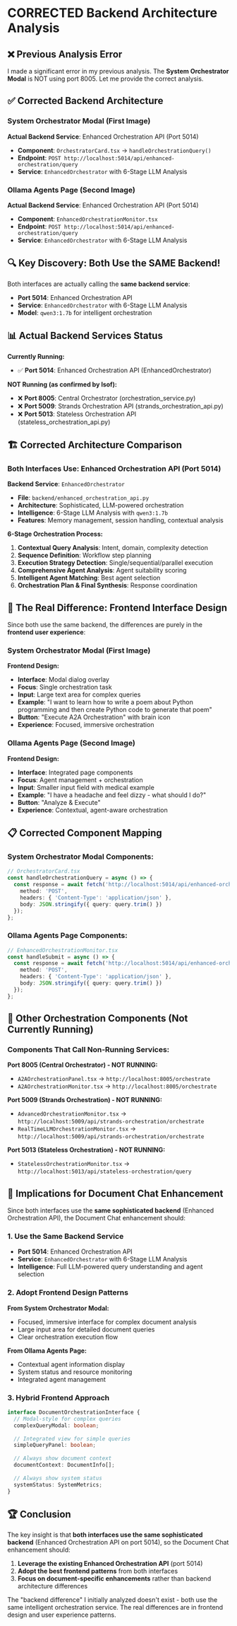 # CORRECTED Backend Architecture Analysis

## ❌ Previous Analysis Error

I made a significant error in my previous analysis. The **System Orchestrator Modal** is NOT using port 8005. Let me provide the correct analysis.

## ✅ Corrected Backend Architecture

### **System Orchestrator Modal (First Image)**
**Actual Backend Service**: Enhanced Orchestration API (Port 5014)
- **Component**: `OrchestratorCard.tsx` → `handleOrchestrationQuery()`
- **Endpoint**: `POST http://localhost:5014/api/enhanced-orchestration/query`
- **Service**: `EnhancedOrchestrator` with 6-Stage LLM Analysis

### **Ollama Agents Page (Second Image)**
**Actual Backend Service**: Enhanced Orchestration API (Port 5014)
- **Component**: `EnhancedOrchestrationMonitor.tsx`
- **Endpoint**: `POST http://localhost:5014/api/enhanced-orchestration/query`
- **Service**: `EnhancedOrchestrator` with 6-Stage LLM Analysis

## 🔍 Key Discovery: Both Use the SAME Backend!

Both interfaces are actually calling the **same backend service**:
- **Port 5014**: Enhanced Orchestration API
- **Service**: `EnhancedOrchestrator` with 6-Stage LLM Analysis
- **Model**: `qwen3:1.7b` for intelligent orchestration

## 📊 Actual Backend Services Status

**Currently Running:**
- ✅ **Port 5014**: Enhanced Orchestration API (EnhancedOrchestrator)

**NOT Running (as confirmed by lsof):**
- ❌ **Port 8005**: Central Orchestrator (orchestration_service.py)
- ❌ **Port 5009**: Strands Orchestration API (strands_orchestration_api.py)
- ❌ **Port 5013**: Stateless Orchestration API (stateless_orchestration_api.py)

## 🏗️ Corrected Architecture Comparison

### **Both Interfaces Use: Enhanced Orchestration API (Port 5014)**

**Backend Service**: `EnhancedOrchestrator`
- **File**: `backend/enhanced_orchestration_api.py`
- **Architecture**: Sophisticated, LLM-powered orchestration
- **Intelligence**: 6-Stage LLM Analysis with `qwen3:1.7b`
- **Features**: Memory management, session handling, contextual analysis

**6-Stage Orchestration Process:**
1. **Contextual Query Analysis**: Intent, domain, complexity detection
2. **Sequence Definition**: Workflow step planning
3. **Execution Strategy Detection**: Single/sequential/parallel execution
4. **Comprehensive Agent Analysis**: Agent suitability scoring
5. **Intelligent Agent Matching**: Best agent selection
6. **Orchestration Plan & Final Synthesis**: Response coordination

## 🎯 The Real Difference: Frontend Interface Design

Since both use the same backend, the differences are purely in the **frontend user experience**:

### **System Orchestrator Modal (First Image)**
**Frontend Design:**
- **Interface**: Modal dialog overlay
- **Focus**: Single orchestration task
- **Input**: Large text area for complex queries
- **Example**: "I want to learn how to write a poem about Python programming and then create Python code to generate that poem"
- **Button**: "Execute A2A Orchestration" with brain icon
- **Experience**: Focused, immersive orchestration

### **Ollama Agents Page (Second Image)**
**Frontend Design:**
- **Interface**: Integrated page components
- **Focus**: Agent management + orchestration
- **Input**: Smaller input field with medical example
- **Example**: "I have a headache and feel dizzy - what should I do?"
- **Button**: "Analyze & Execute"
- **Experience**: Contextual, agent-aware orchestration

## 📋 Corrected Component Mapping

### **System Orchestrator Modal Components:**
```typescript
// OrchestratorCard.tsx
const handleOrchestrationQuery = async () => {
  const response = await fetch('http://localhost:5014/api/enhanced-orchestration/query', {
    method: 'POST',
    headers: { 'Content-Type': 'application/json' },
    body: JSON.stringify({ query: query.trim() })
  });
};
```

### **Ollama Agents Page Components:**
```typescript
// EnhancedOrchestrationMonitor.tsx
const handleSubmit = async () => {
  const response = await fetch('http://localhost:5014/api/enhanced-orchestration/query', {
    method: 'POST',
    headers: { 'Content-Type': 'application/json' },
    body: JSON.stringify({ query: query.trim() })
  });
};
```

## 🔧 Other Orchestration Components (Not Currently Running)

### **Components That Call Non-Running Services:**

**Port 8005 (Central Orchestrator) - NOT RUNNING:**
- `A2AOrchestrationPanel.tsx` → `http://localhost:8005/orchestrate`
- `A2AOrchestrationMonitor.tsx` → `http://localhost:8005/orchestrate`

**Port 5009 (Strands Orchestration) - NOT RUNNING:**
- `AdvancedOrchestrationMonitor.tsx` → `http://localhost:5009/api/strands-orchestration/orchestrate`
- `RealTimeLLMOrchestrationMonitor.tsx` → `http://localhost:5009/api/strands-orchestration/orchestrate`

**Port 5013 (Stateless Orchestration) - NOT RUNNING:**
- `StatelessOrchestrationMonitor.tsx` → `http://localhost:5013/api/stateless-orchestration/query`

## 🎯 Implications for Document Chat Enhancement

Since both interfaces use the **same sophisticated backend** (Enhanced Orchestration API), the Document Chat enhancement should:

### **1. Use the Same Backend Service**
- **Port 5014**: Enhanced Orchestration API
- **Service**: `EnhancedOrchestrator` with 6-Stage LLM Analysis
- **Intelligence**: Full LLM-powered query understanding and agent selection

### **2. Adopt Frontend Design Patterns**
**From System Orchestrator Modal:**
- Focused, immersive interface for complex document analysis
- Large input area for detailed document queries
- Clear orchestration execution flow

**From Ollama Agents Page:**
- Contextual agent information display
- System status and resource monitoring
- Integrated agent management

### **3. Hybrid Frontend Approach**
```typescript
interface DocumentOrchestrationInterface {
  // Modal-style for complex queries
  complexQueryModal: boolean;
  
  // Integrated view for simple queries
  simpleQueryPanel: boolean;
  
  // Always show document context
  documentContext: DocumentInfo[];
  
  // Always show system status
  systemStatus: SystemMetrics;
}
```

## 🏆 Conclusion

The key insight is that **both interfaces use the same sophisticated backend** (Enhanced Orchestration API on port 5014), so the Document Chat enhancement should:

1. **Leverage the existing Enhanced Orchestration API** (port 5014)
2. **Adopt the best frontend patterns** from both interfaces
3. **Focus on document-specific enhancements** rather than backend architecture differences

The "backend difference" I initially analyzed doesn't exist - both use the same intelligent orchestration service. The real differences are in frontend design and user experience patterns.
